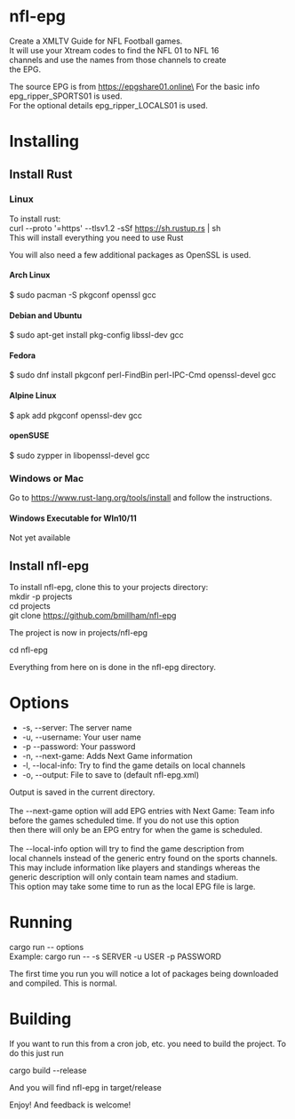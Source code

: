 # nfl-epg
Create a XMLTV Guide for NFL Football games.\
It will use your Xtream codes to find the NFL 01 to NFL 16 \
channels and use the names from those channels to create\
the EPG.

The source EPG is from https://epgshare01.online\
For the basic info epg_ripper_SPORTS01 is used.\
For the optional details epg_ripper_LOCALS01 is used.

# Installing

## Install Rust

### Linux
To install rust:\
curl --proto '=https' --tlsv1.2 -sSf https://sh.rustup.rs | sh\
This will install everything you need to use Rust

You will also need a few additional packages as OpenSSL is used.

#### Arch Linux
$ sudo pacman -S pkgconf openssl gcc

#### Debian and Ubuntu
$ sudo apt-get install pkg-config libssl-dev gcc

#### Fedora
$ sudo dnf install pkgconf perl-FindBin perl-IPC-Cmd openssl-devel gcc

#### Alpine Linux
$ apk add pkgconf openssl-dev gcc

#### openSUSE
$ sudo zypper in libopenssl-devel gcc


### Windows or Mac

Go to https://www.rust-lang.org/tools/install and follow the instructions.

#### Windows Executable for WIn10/11

Not yet available

## Install nfl-epg

To install nfl-epg, clone this to your projects directory:\
mkdir -p projects\
cd projects\
git clone https://github.com/bmillham/nfl-epg

The project is now in projects/nfl-epg

cd nfl-epg

Everything from here on is done in the nfl-epg directory.

# Options
+ -s, --server: The server name
+ -u, --username: Your user name
+ -p --password: Your password
+ -n, --next-game: Adds Next Game information
+ -l, --local-info: Try to find the game details on local channels
+ -o, --output: File to save to (default nfl-epg.xml)

Output is saved in the current directory.\
\
The --next-game option will add EPG entries with Next Game: Team info\
before the games scheduled time. If you do not use this option\
then there will only be an EPG entry for when the game is scheduled.\
\
The --local-info option will try to find the game description from\
local channels instead of the generic entry found on the sports channels.\
This may include information like players and standings whereas the\
generic description will only contain team names and stadium.\
This option may take some time to run as the local EPG file is large.

# Running

cargo run -- options\
Example: cargo run -- -s SERVER -u USER -p PASSWORD

The first time you run you will notice a lot of packages being downloaded and compiled.
This is normal.

# Building
If you want to run this from a cron job, etc. you need to build the project. To do this just run

cargo build --release

And you will find nfl-epg in target/release

Enjoy! And feedback is welcome!
